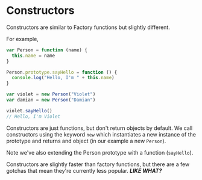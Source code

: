 # Constructors

Constructors are similar to Factory functions but slightly different.

For example,

```js
var Person = function (name) {
  this.name = name
}

Person.prototype.sayHello = function () {
  console.log("Hello, I'm " + this.name)
}

var violet = new Person("Violet")
var damian = new Person("Damian")

violet.sayHello()
// Hello, I'm Violet
```

Constructors are just functions, but don't return objects by default.
We call constructors using the keyword `new` which instantiates a new instance of the prototype and returns and object (in our example a new `Person`).

Note we've also extending the Person prototype with a function (`sayHello`).

Constructors are slightly faster than factory functions, but there are a few gotchas that mean they're currently less popular. _**LIKE WHAT?**_


